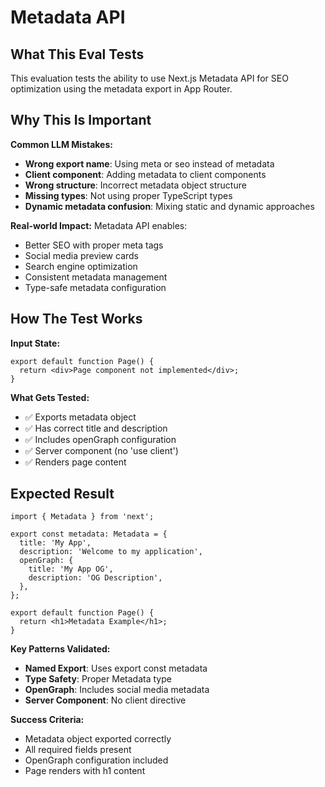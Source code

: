 # Metadata API

## What This Eval Tests

This evaluation tests the ability to use Next.js Metadata API for SEO optimization using the metadata export in App Router.

## Why This Is Important

**Common LLM Mistakes:**
- **Wrong export name**: Using meta or seo instead of metadata
- **Client component**: Adding metadata to client components
- **Wrong structure**: Incorrect metadata object structure
- **Missing types**: Not using proper TypeScript types
- **Dynamic metadata confusion**: Mixing static and dynamic approaches

**Real-world Impact:**
Metadata API enables:
- Better SEO with proper meta tags
- Social media preview cards
- Search engine optimization
- Consistent metadata management
- Type-safe metadata configuration

## How The Test Works

**Input State:**
```tsx
export default function Page() {
  return <div>Page component not implemented</div>;
}
```

**What Gets Tested:**
- ✅ Exports metadata object
- ✅ Has correct title and description
- ✅ Includes openGraph configuration
- ✅ Server component (no 'use client')
- ✅ Renders page content

## Expected Result

```tsx
import { Metadata } from 'next';

export const metadata: Metadata = {
  title: 'My App',
  description: 'Welcome to my application',
  openGraph: {
    title: 'My App OG',
    description: 'OG Description',
  },
};

export default function Page() {
  return <h1>Metadata Example</h1>;
}
```

**Key Patterns Validated:**
- **Named Export**: Uses export const metadata
- **Type Safety**: Proper Metadata type
- **OpenGraph**: Includes social media metadata
- **Server Component**: No client directive

**Success Criteria:**
- Metadata object exported correctly
- All required fields present
- OpenGraph configuration included
- Page renders with h1 content